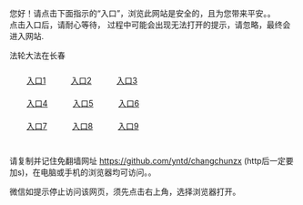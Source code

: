 您好！请点击下面指示的“入口”，浏览此网站是安全的，且为您带来平安。。 <br/>
点击入口后，请耐心等待， 过程中可能会出现无法打开的提示，请忽略，最终会进入网站. </br>

法轮大法在长春<br/>
<div style="padding:10px"><a style="margin:20px" target="_blank" href="https://d28bxaezggxvtg.cloudfront.net/2Qpsp?vbyyajw" id="ccLink1" rel="nofollow">入口1</a> <a target="_blank" style="margin:20px" href="https://d2kqxggp4xjhj0.cloudfront.net/2Qpsp?gclbcu" id="ccLink2" rel="nofollow">入口2</a> <a style="margin:20px" target="_blank" href="https://d2ncwtc0r6t2xf.cloudfront.net/2Qpsp?eiapqj" id="ccLink3" rel="nofollow">入口3</a></div>

<div style="padding:10px" ><a style="margin:20px" target="_blank" href="https://d28bxaezggxvtg.cloudfront.net/2Qpsp?vbyyajw" id="ccLink4" rel="nofollow">入口4</a> <a style="margin:20px" href="https://d2kqxggp4xjhj0.cloudfront.net/2Qpsp?gclbcu" target="_blank" id="ccLink5" rel="nofollow">入口5</a> <a style="margin:20px" href="https://d2ncwtc0r6t2xf.cloudfront.net/2Qpsp?eiapqj" target="_blank" id="ccLink6" rel="nofollow">入口6</a></div>

<div style="padding:10px"><a style="margin:20px" target="_blank" href="https://d28bxaezggxvtg.cloudfront.net/2Qpsp?vbyyajw" id="ccLink7" rel="nofollow">入口7</a> <a style="margin:20px" href="https://d2kqxggp4xjhj0.cloudfront.net/2Qpsp?gclbcu" target="_blank" id="ccLink8" rel="nofollow">入口8</a> <a style="margin:20px" target="_blank" href="https://d2ncwtc0r6t2xf.cloudfront.net/2Qpsp?eiapqj" id="ccLink9" rel="nofollow">入口9</a></div>

<br/>



请复制并记住免翻墙网址 https://github.com/yntd/changchunzx (http后一定要加s)，在电脑或手机的浏览器均可访问。。<br/>

微信如提示停止访问该网页，须先点击右上角，选择浏览器打开。
